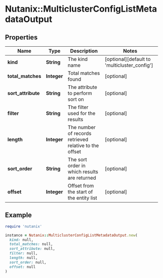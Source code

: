 # Nutanix::MulticlusterConfigListMetadataOutput

## Properties

| Name | Type | Description | Notes |
| ---- | ---- | ----------- | ----- |
| **kind** | **String** | The kind name | [optional][default to &#39;multicluster_config&#39;] |
| **total_matches** | **Integer** | Total matches found | [optional] |
| **sort_attribute** | **String** | The attribute to perform sort on | [optional] |
| **filter** | **String** | The filter used for the results | [optional] |
| **length** | **Integer** | The number of records retrieved relative to the offset | [optional] |
| **sort_order** | **String** | The sort order in which results are returned | [optional] |
| **offset** | **Integer** | Offset from the start of the entity list | [optional] |

## Example

```ruby
require 'nutanix'

instance = Nutanix::MulticlusterConfigListMetadataOutput.new(
  kind: null,
  total_matches: null,
  sort_attribute: null,
  filter: null,
  length: null,
  sort_order: null,
  offset: null
)
```

